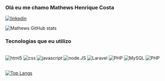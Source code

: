 ### Olá eu me chamo Mathews Henrique Costa 
[![linkedin](https://img.shields.io/badge/LinkedIn-0077B5?style=for-the-badge&logo=linkedin&logoColor=white)](https://www.linkedin.com/in/mathews-costa-63506120b/)

![Mathews GitHub stats](https://github-readme-stats.vercel.app/api?username=twothews&show_icons=true&theme=onedark)

### Tecnologias que eu utilizo

<div style="display:inline_block"><br/>
  <img align="center" alt="html5" src="https://img.shields.io/badge/HTML-239120?style=for-the-badge&logo=html5&logoColor=white"/>
  <img align="center" alt="css" src="https://img.shields.io/badge/CSS-239120?&style=for-the-badge&logo=css3&logoColor=white"/>
  <img align="center" alt="javascript" src="https://img.shields.io/badge/JavaScript-F7DF1E?style=for-the-badge&logo=javascript&logoColor=black"/>
  <img align="center" alt="node.JS" src="https://img.shields.io/badge/Node.js-43853D?style=for-the-badge&logo=node.js&logoColor=white"/>
  <img align="center" alt="Laravel" src="https://img.shields.io/badge/Laravel-FF2D20?style=for-the-badge&logo=laravel&logoColor=white"/>
  <img align="center" alt="PHP" src="https://img.shields.io/badge/PHP-777BB4?style=for-the-badge&logo=php&logoColor=white"/>
  <img align="center" alt="MySQL" src="https://img.shields.io/badge/MySQL-00000F?style=for-the-badge&logo=mysql&logoColor=white"/>
  <img align="center" alt="PHP" src="https://img.shields.io/badge/PHP-777BB4?style=for-the-badge&logo=php&logoColor=white"/>
</div><br/>

[![Top Langs](https://github-readme-stats.vercel.app/api/top-langs/?username=twothews&langs_count=8)](https://github.com/anuraghazra/github-readme-stats)

